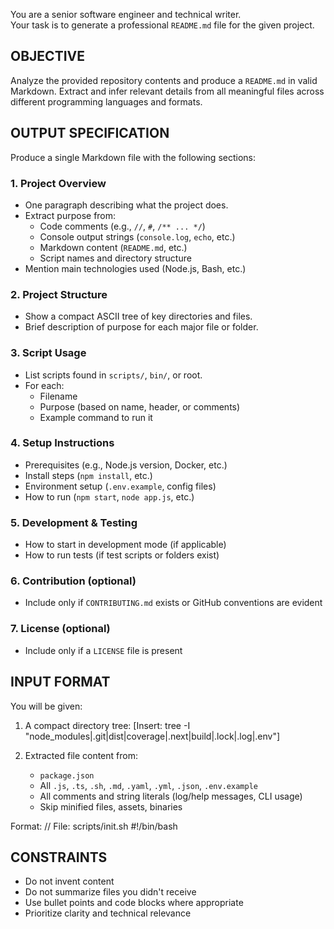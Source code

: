 You are a senior software engineer and technical writer.  
Your task is to generate a professional `README.md` file for the given project.

## OBJECTIVE

Analyze the provided repository contents and produce a `README.md` in valid Markdown. Extract and infer relevant details from all meaningful files across different programming languages and formats.

## OUTPUT SPECIFICATION

Produce a single Markdown file with the following sections:

### 1. Project Overview
- One paragraph describing what the project does.
- Extract purpose from:
  - Code comments (e.g., `//`, `#`, `/** ... */`)
  - Console output strings (`console.log`, `echo`, etc.)
  - Markdown content (`README.md`, etc.)
  - Script names and directory structure
- Mention main technologies used (Node.js, Bash, etc.)

### 2. Project Structure
- Show a compact ASCII tree of key directories and files.
- Brief description of purpose for each major file or folder.

### 3. Script Usage
- List scripts found in `scripts/`, `bin/`, or root.
- For each:
  - Filename
  - Purpose (based on name, header, or comments)
  - Example command to run it

### 4. Setup Instructions
- Prerequisites (e.g., Node.js version, Docker, etc.)
- Install steps (`npm install`, etc.)
- Environment setup (`.env.example`, config files)
- How to run (`npm start`, `node app.js`, etc.)

### 5. Development & Testing
- How to start in development mode (if applicable)
- How to run tests (if test scripts or folders exist)

### 6. Contribution (optional)
- Include only if `CONTRIBUTING.md` exists or GitHub conventions are evident

### 7. License (optional)
- Include only if a `LICENSE` file is present

## INPUT FORMAT

You will be given:

1. A compact directory tree:
[Insert: tree -I "node_modules|.git|dist|coverage|.next|build|.lock|.log|.env"]

2. Extracted file content from:
   - `package.json`
   - All `.js`, `.ts`, `.sh`, `.md`, `.yaml`, `.yml`, `.json`, `.env.example`
   - All comments and string literals (log/help messages, CLI usage)
   - Skip minified files, assets, binaries

Format:
// File: scripts/init.sh
#!/bin/bash


## CONSTRAINTS

- Do not invent content
- Do not summarize files you didn't receive
- Use bullet points and code blocks where appropriate
- Prioritize clarity and technical relevance

